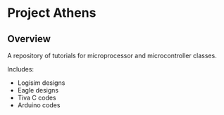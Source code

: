 # Project Athens

## Overview
A repository of tutorials for microprocessor and microcontroller classes.

Includes:
* Logisim designs
* Eagle designs
* Tiva C codes
* Arduino codes